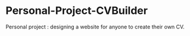 # Personal-Project-CVBuilder
Personal project : designing a website for anyone to create their own CV.
